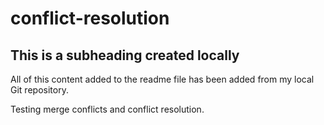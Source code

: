 # conflict-resolution

## This is a subheading created locally

All of this content added to the readme file has been added from my local Git repository.

Testing merge conflicts and conflict resolution.
